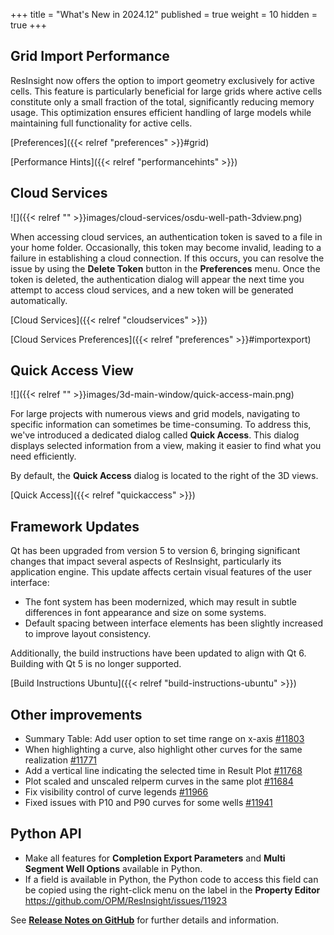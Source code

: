 +++
title = "What's New in 2024.12"
published = true
weight = 10
hidden = true
+++

## Grid Import Performance

ResInsight now offers the option to import geometry exclusively for active cells. This feature is particularly beneficial for large grids where active cells constitute only a small fraction of the total, significantly reducing memory usage. This optimization ensures efficient handling of large models while maintaining full functionality for active cells.

[Preferences]({{< relref "preferences" >}}#grid)

[Performance Hints]({{< relref "performancehints" >}})

## Cloud Services

![]({{< relref "" >}}images/cloud-services/osdu-well-path-3dview.png)

When accessing cloud services, an authentication token is saved to a file in your home folder. Occasionally, this token may become invalid, leading to a failure in establishing a cloud connection. If this occurs, you can resolve the issue by using the **Delete Token** button in the **Preferences** menu. Once the token is deleted, the authentication dialog will appear the next time you attempt to access cloud services, and a new token will be generated automatically.

[Cloud Services]({{< relref "cloudservices" >}})

[Cloud Services Preferences]({{< relref "preferences" >}}#importexport)


## Quick Access View

![]({{< relref "" >}}images/3d-main-window/quick-access-main.png)

For large projects with numerous views and grid models, navigating to specific information can sometimes be time-consuming. To address this, we've introduced a dedicated dialog called **Quick Access**. This dialog displays selected information from a view, making it easier to find what you need efficiently.  

By default, the **Quick Access** dialog is located to the right of the 3D views.  

[Quick Access]({{< relref "quickaccess" >}})

## Framework Updates
Qt has been upgraded from version 5 to version 6, bringing significant changes that impact several aspects of ResInsight, particularly its application engine. This update affects certain visual features of the user interface:  

- The font system has been modernized, which may result in subtle differences in font appearance and size on some systems.  
- Default spacing between interface elements has been slightly increased to improve layout consistency.  

Additionally, the build instructions have been updated to align with Qt 6. Building with Qt 5 is no longer supported.

[Build Instructions Ubuntu]({{< relref "build-instructions-ubuntu" >}})

## Other improvements
- Summary Table: Add user option to set time range on x-axis [#11803](https://github.com/OPM/ResInsight/issues/11803)
- When highlighting a curve, also highlight other curves for the same realization [#11771](https://github.com/OPM/ResInsight/issues/11771)
- Add a vertical line indicating the selected time in Result Plot [#11768](https://github.com/OPM/ResInsight/issues/11768)
- Plot scaled and unscaled relperm curves in the same plot [#11684](https://github.com/OPM/ResInsight/issues/11684)
- Fix visibility control of curve legends [#11966](https://github.com/OPM/ResInsight/issues/11966)
- Fixed issues with P10 and P90 curves for some wells [#11941](https://github.com/OPM/ResInsight/issues/11941)
 
## Python API
- Make all features for **Completion Export Parameters** and **Multi Segment Well Options** available in Python.
- If a field is available in Python, the Python code to access this field can be copied using the right-click menu on the label in the **Property Editor** https://github.com/OPM/ResInsight/issues/11923

See [**Release Notes on GitHub**](https://github.com/OPM/ResInsight/releases/) for further details and information.
